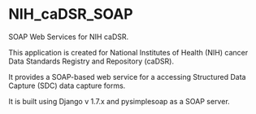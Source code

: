 NIH_caDSR_SOAP
==============

SOAP Web Services for NIH caDSR.

This application is created for National Institutes of Health (NIH) cancer Data Standards Registry and Repository (caDSR).

It provides a SOAP-based web service for a accessing Structured Data Capture (SDC) data capture forms.

It is built using Django v 1.7.x and pysimplesoap as a SOAP server.
